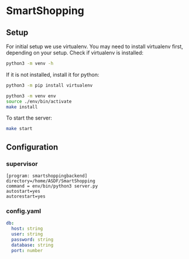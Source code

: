 # SmartShopping

## Setup
For initial setup we use virtualenv. You may need to install virtualenv first, depending on your setup. Check if virtualenv is installed:
```bash
python3 -m venv -h
```
If it is not installed, install it for python:
```bash
python3 -m pip install virtualenv
```

```bash
python3 -m venv env
source ./env/bin/activate
make install
```
To start the server:
```bash
make start
```

## Configuration

### supervisor

```
[program: smartshoppingbackend]
directory=/home/ASDF/SmartShopping
command = env/bin/python3 server.py
autostart=yes
autorestart=yes
```

### config.yaml

```yaml
db:
  host: string
  user: string
  password: string
  database: string
  port: number
```
